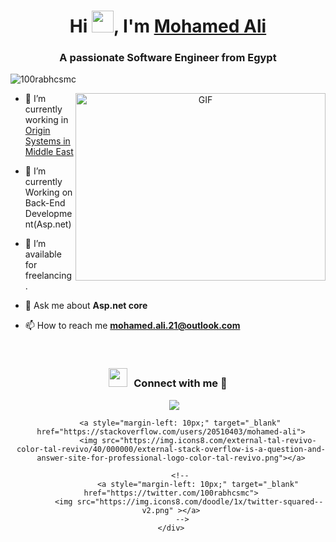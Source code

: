 <h1 align="center">Hi <img src="https://media.giphy.com/media/hvRJCLFzcasrR4ia7z/giphy.gif" width="35">, I'm <a target="_blank" href="https://www.linkedin.com/in/mohamed-ali-6955a6209/" target="blank">
Mohamed Ali</a></h1>
<h3 align="center">A passionate Software Engineer from Egypt</h3>

<p align="left"> <img src="https://komarev.com/ghpvc/?username=mohamed-ali-21&label=Profile%20views&color=0e75b6&style=flat" alt="100rabhcsmc" /> </p>

<a target="_blank" align="center">
  <img align="right" top="500" height="300" width="400" alt="GIF" src="https://media.giphy.com/media/SWoSkN6DxTszqIKEqv/giphy.gif">
</a>

- 🔭 I’m currently working in <a target="_blank" href="https://www.originsysglobal.com/" target="blank">Origin Systems in Middle East</a>

- 🌱 I’m currently Working on Back-End Development(Asp.net)

- 🤝 I’m available for freelancing.

- 💬 Ask me about **Asp.net core**

- 📫 How to reach me **mohamed.ali.21@outlook.com**

<br/>
<h3 align="center" > <img src="https://media.giphy.com/media/iY8CRBdQXODJSCERIr/giphy.gif" width="30" height="30" style="margin-right: 10px;">Connect with me 🤝 </h3>

<p align="center">

 <div align="center"  class="icons-social" style="margin-left: 10px;">
        <a style="margin-left: 10px;"  target="_blank" href="https://www.linkedin.com/in/mohamed-ali-6955a6209/">
			<img src="https://img.icons8.com/doodle/40/000000/linkedin--v2.png"></a>
     
		<a style="margin-left: 10px;" target="_blank" href="https://stackoverflow.com/users/20510403/mohamed-ali">
				<img src="https://img.icons8.com/external-tal-revivo-color-tal-revivo/40/000000/external-stack-overflow-is-a-question-and-answer-site-for-professional-logo-color-tal-revivo.png"></a>
    
		<!--
                <a style="margin-left: 10px;" target="_blank" href="https://twitter.com/100rabhcsmc">
			<img src="https://img.icons8.com/doodle/1x/twitter-squared--v2.png" ></a>
         -->
    </div>

</p>
